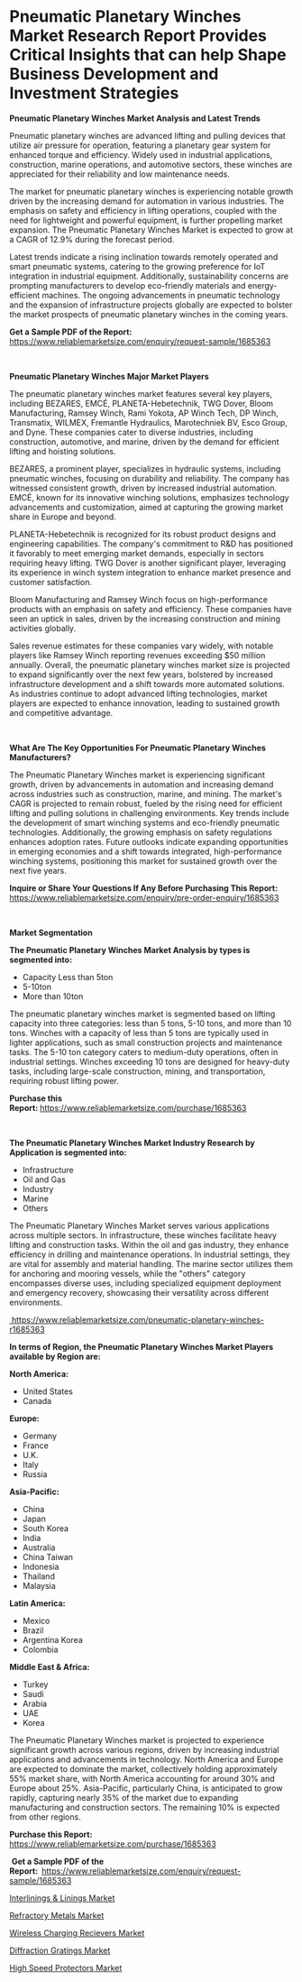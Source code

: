 <p><h1>Pneumatic Planetary Winches Market Research Report Provides Critical Insights that can help Shape Business Development and Investment Strategies</h1></p><p><strong>Pneumatic Planetary Winches Market Analysis and Latest Trends</strong></p>
<p><p>Pneumatic planetary winches are advanced lifting and pulling devices that utilize air pressure for operation, featuring a planetary gear system for enhanced torque and efficiency. Widely used in industrial applications, construction, marine operations, and automotive sectors, these winches are appreciated for their reliability and low maintenance needs.</p><p>The market for pneumatic planetary winches is experiencing notable growth driven by the increasing demand for automation in various industries. The emphasis on safety and efficiency in lifting operations, coupled with the need for lightweight and powerful equipment, is further propelling market expansion. The Pneumatic Planetary Winches Market is expected to grow at a CAGR of 12.9% during the forecast period. </p><p>Latest trends indicate a rising inclination towards remotely operated and smart pneumatic systems, catering to the growing preference for IoT integration in industrial equipment. Additionally, sustainability concerns are prompting manufacturers to develop eco-friendly materials and energy-efficient machines. The ongoing advancements in pneumatic technology and the expansion of infrastructure projects globally are expected to bolster the market prospects of pneumatic planetary winches in the coming years.</p></p>
<p><strong>Get a Sample PDF of the Report:&nbsp;</strong> <a href="https://www.reliablemarketsize.com/enquiry/request-sample/1685363?utm_campaign=1180&utm_medium=2&utm_source=Github&utm_content=ia&utm_term=06102024&utm_id=pneumatic-planetary-winches">https://www.reliablemarketsize.com/enquiry/request-sample/1685363</a></p>
<p>&nbsp;</p>
<p><strong>Pneumatic Planetary Winches Major Market Players</strong></p>
<p><p>The pneumatic planetary winches market features several key players, including BEZARES, EMCÉ, PLANETA-Hebetechnik, TWG Dover, Bloom Manufacturing, Ramsey Winch, Rami Yokota, AP Winch Tech, DP Winch, Transmatix, WILMEX, Fremantle Hydraulics, Marotechniek BV, Esco Group, and Dyne. These companies cater to diverse industries, including construction, automotive, and marine, driven by the demand for efficient lifting and hoisting solutions.</p><p>BEZARES, a prominent player, specializes in hydraulic systems, including pneumatic winches, focusing on durability and reliability. The company has witnessed consistent growth, driven by increased industrial automation. EMCÉ, known for its innovative winching solutions, emphasizes technology advancements and customization, aimed at capturing the growing market share in Europe and beyond.</p><p>PLANETA-Hebetechnik is recognized for its robust product designs and engineering capabilities. The company's commitment to R&D has positioned it favorably to meet emerging market demands, especially in sectors requiring heavy lifting. TWG Dover is another significant player, leveraging its experience in winch system integration to enhance market presence and customer satisfaction.</p><p>Bloom Manufacturing and Ramsey Winch focus on high-performance products with an emphasis on safety and efficiency. These companies have seen an uptick in sales, driven by the increasing construction and mining activities globally.</p><p>Sales revenue estimates for these companies vary widely, with notable players like Ramsey Winch reporting revenues exceeding $50 million annually. Overall, the pneumatic planetary winches market size is projected to expand significantly over the next few years, bolstered by increased infrastructure development and a shift towards more automated solutions. As industries continue to adopt advanced lifting technologies, market players are expected to enhance innovation, leading to sustained growth and competitive advantage.</p></p>
<p>&nbsp;</p>
<p><strong>What Are The Key Opportunities For Pneumatic Planetary Winches Manufacturers?</strong></p>
<p><p>The Pneumatic Planetary Winches market is experiencing significant growth, driven by advancements in automation and increasing demand across industries such as construction, marine, and mining. The market's CAGR is projected to remain robust, fueled by the rising need for efficient lifting and pulling solutions in challenging environments. Key trends include the development of smart winching systems and eco-friendly pneumatic technologies. Additionally, the growing emphasis on safety regulations enhances adoption rates. Future outlooks indicate expanding opportunities in emerging economies and a shift towards integrated, high-performance winching systems, positioning this market for sustained growth over the next five years.</p></p>
<p><strong>Inquire or Share Your Questions If Any Before Purchasing This Report:</strong> <a href="https://www.reliablemarketsize.com/enquiry/pre-order-enquiry/1685363?utm_campaign=1180&utm_medium=2&utm_source=Github&utm_content=ia&utm_term=06102024&utm_id=pneumatic-planetary-winches">https://www.reliablemarketsize.com/enquiry/pre-order-enquiry/1685363</a></p>
<p>&nbsp;</p>
<p><strong>Market Segmentation</strong></p>
<p><strong>The Pneumatic Planetary Winches Market Analysis by types is segmented into:</strong></p>
<p><ul><li>Capacity Less than 5ton</li><li>5-10ton</li><li>More than 10ton</li></ul></p>
<p><p>The pneumatic planetary winches market is segmented based on lifting capacity into three categories: less than 5 tons, 5-10 tons, and more than 10 tons. Winches with a capacity of less than 5 tons are typically used in lighter applications, such as small construction projects and maintenance tasks. The 5-10 ton category caters to medium-duty operations, often in industrial settings. Winches exceeding 10 tons are designed for heavy-duty tasks, including large-scale construction, mining, and transportation, requiring robust lifting power.</p></p>
<p><strong>Purchase this Report:&nbsp;</strong><a href="https://www.reliablemarketsize.com/purchase/1685363?utm_campaign=1180&utm_medium=2&utm_source=Github&utm_content=ia&utm_term=06102024&utm_id=pneumatic-planetary-winches">https://www.reliablemarketsize.com/purchase/1685363</a></p>
<p>&nbsp;</p>
<p><strong>The Pneumatic Planetary Winches Market Industry Research by Application is segmented into:</strong></p>
<p><ul><li>Infrastructure</li><li>Oil and Gas</li><li>Industry</li><li>Marine</li><li>Others</li></ul></p>
<p><p>The Pneumatic Planetary Winches Market serves various applications across multiple sectors. In infrastructure, these winches facilitate heavy lifting and construction tasks. Within the oil and gas industry, they enhance efficiency in drilling and maintenance operations. In industrial settings, they are vital for assembly and material handling. The marine sector utilizes them for anchoring and mooring vessels, while the "others" category encompasses diverse uses, including specialized equipment deployment and emergency recovery, showcasing their versatility across different environments.</p></p>
<p><a href="https://www.reliablemarketsize.com/pneumatic-planetary-winches-r1685363?utm_campaign=1180&utm_medium=2&utm_source=Github&utm_content=ia&utm_term=06102024&utm_id=pneumatic-planetary-winches">&nbsp;https://www.reliablemarketsize.com/pneumatic-planetary-winches-r1685363</a></p>
<p><strong>In terms of Region, the Pneumatic Planetary Winches Market Players available by Region are:</strong></p>
<p>
    <p> <strong> North America: </strong>
        <ul>
            <li>United States</li>
            <li>Canada</li>
        </ul>
        </p> 
    <p> <strong> Europe: </strong>
        <ul>
            <li>Germany</li>
            <li>France</li>
            <li>U.K.</li>
            <li>Italy</li>
            <li>Russia</li>
        </ul>
        </p> 
    <p> <strong> Asia-Pacific: </strong>
        <ul>
            <li>China</li>
            <li>Japan</li>
            <li>South Korea</li>
            <li>India</li>
            <li>Australia</li>
            <li>China Taiwan</li>
            <li>Indonesia</li>
            <li>Thailand</li>
            <li>Malaysia</li>
        </ul>
        </p> 
    <p> <strong> Latin America: </strong>
        <ul>
            <li>Mexico</li>
            <li>Brazil</li>
            <li>Argentina Korea</li>
            <li>Colombia</li>
        </ul>
        </p> 
    <p> <strong> Middle East & Africa: </strong>
        <ul>
            <li>Turkey</li>
            <li>Saudi</li>
            <li>Arabia</li>
            <li>UAE</li>
            <li>Korea</li>
        </ul>
    </p>
    </p>
<p><p>The Pneumatic Planetary Winches market is projected to experience significant growth across various regions, driven by increasing industrial applications and advancements in technology. North America and Europe are expected to dominate the market, collectively holding approximately 55% market share, with North America accounting for around 30% and Europe about 25%. Asia-Pacific, particularly China, is anticipated to grow rapidly, capturing nearly 35% of the market due to expanding manufacturing and construction sectors. The remaining 10% is expected from other regions.</p></p>
<p><strong>Purchase this Report: </strong><a href="https://www.reliablemarketsize.com/purchase/1685363?utm_campaign=1180&utm_medium=2&utm_source=Github&utm_content=ia&utm_term=06102024&utm_id=pneumatic-planetary-winches">https://www.reliablemarketsize.com/purchase/1685363</a></p>
<p>&nbsp;<strong>Get a Sample PDF of the Report:&nbsp;&nbsp;</strong><a href="https://www.reliablemarketsize.com/enquiry/request-sample/1685363?utm_campaign=1180&utm_medium=2&utm_source=Github&utm_content=ia&utm_term=06102024&utm_id=pneumatic-planetary-winches">https://www.reliablemarketsize.com/enquiry/request-sample/1685363</a></p>
<p><strong></strong></p>
<p><p><a href="https://www.linkedin.com/pulse/interlinings-linings-market-size-growing-cagr-59-report-covers-imkhe?utm_campaign=1180&utm_medium=2&utm_source=Github&utm_content=ia&utm_term=06102024&utm_id=pneumatic-planetary-winches">Interlinings & Linings Market</a></p><p><a href="https://www.linkedin.com/pulse/refractory-metals-market-share-new-trends-analysis-its-type-application-amlue?utm_campaign=1180&utm_medium=2&utm_source=Github&utm_content=ia&utm_term=06102024&utm_id=pneumatic-planetary-winches">Refractory Metals Market</a></p><p><a href="https://issuu.com/reportprime-2/docs/wireless-charging-recievers-market-_4f5ce6cd47157f?utm_campaign=1180&utm_medium=2&utm_source=Github&utm_content=ia&utm_term=06102024&utm_id=pneumatic-planetary-winches">Wireless Charging Recievers Market</a></p><p><a href="https://www.linkedin.com/pulse/disruption-innovation-diffraction-gratings-industry-market-analysis-gznre?utm_campaign=1180&utm_medium=2&utm_source=Github&utm_content=ia&utm_term=06102024&utm_id=pneumatic-planetary-winches">Diffraction Gratings Market</a></p><p><a href="https://issuu.com/reportprime-2/docs/high-speed-protectors-market-size-2_2cb484f949b647?utm_campaign=1180&utm_medium=2&utm_source=Github&utm_content=ia&utm_term=06102024&utm_id=pneumatic-planetary-winches">High Speed Protectors Market</a></p></p>